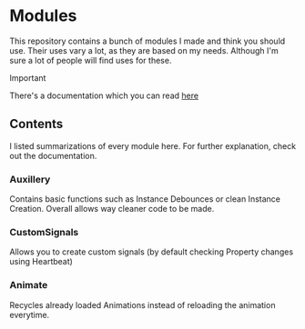 # Modules

This repository contains a bunch of modules I made and think you should use. Their uses vary a lot, as they are based on my needs. Although I'm sure a lot of people will find uses for these.

>[!IMPORTANT]
>There's a documentation which you can read [here](https://github.com/Fire1Sky/Modules/blob/main/Documentation.md)

## Contents
I listed summarizations of every module here. For further explanation, check out the documentation.

### Auxillery
Contains basic functions such as Instance Debounces or clean Instance Creation. Overall allows way cleaner code to be made.

### CustomSignals
Allows you to create custom signals (by default checking Property changes using Heartbeat)

### Animate
Recycles already loaded Animations instead of reloading the animation everytime.
